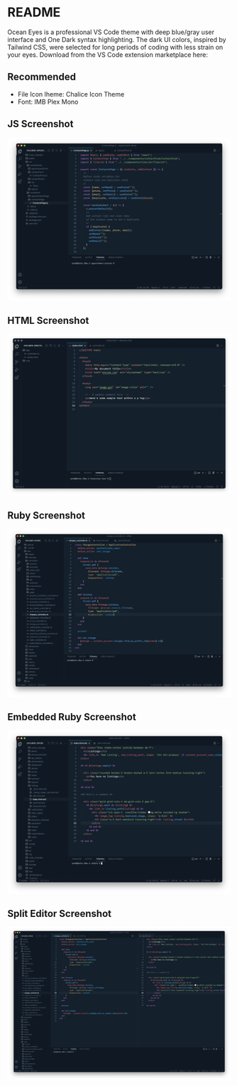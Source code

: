 # README

Ocean Eyes is a professional VS Code theme with deep blue/gray user interface and One Dark syntax highlighting. The dark UI colors, inspired by Tailwind CSS, were selected for long periods of coding with less strain on your eyes. Download from the VS Code extension marketplace here:

## Recommended

- File Icon Iheme: Chalice Icon Theme
- Font: IMB Plex Mono

## JS Screenshot

<img src='/images/sample-js.png' alt='JS example'/>

## HTML Screenshot

<img src='/images/sample-html.png' alt='HTML example'/>

## Ruby Screenshot

<img src='/images/sample-rb.png' alt='Ruby example'/>

## Embedded Ruby Screenshot

<img src='/images/sample-erb.png' alt='ERB example'/>

## Split Editor Screenshot

<img src='/images/sample-split.png' alt='Split editor example'/>
